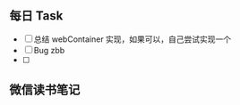 ## 每日 Task
- [ ] 总结 webContainer 实现，如果可以，自己尝试实现一个
- [ ] Bug zbb
- [ ] 

## 微信读书笔记
<!-- start of weread -->
<!-- end of weread -->